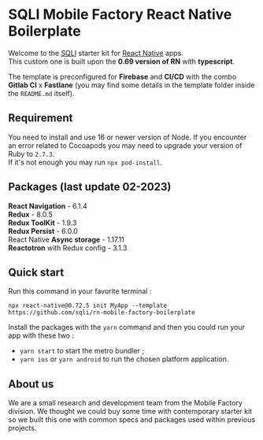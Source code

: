 # SQLI Mobile Factory React Native Boilerplate

Welcome to the [SQLI](https://github.com/sqli) starter kit for [React Native](https://reactnative.dev/) apps.  
This custom one is built upon the **0.69 version of RN** with **typescript**.

The template is preconfigured for **Firebase** and **CI/CD** with the combo **Gitlab CI** x **Fastlane** (you may find some details in the template folder inside the `README.md` itself).

## Requirement

You need to install and use 16 or newer version of Node.
If you encounter an error related to Cocoapods you may need to upgrade your version of Ruby to `2.7.3`.  
If it's not enough you may run `npx pod-install`.

## Packages (last update 02-2023)
**React Navigation** - 6.1.4  
**Redux** - 8.0.5  
**Redux ToolKit** - 1.9.3   
**Redux Persist** - 6.0.0   
React Native **Async storage** - 1.17.11  
**Reactotron** with Redux config - 3.1.3  


## Quick start

Run this command in your favorite terminal :

`npx react-native@0.72.5 init MyApp --template https://github.com/sqli/rn-mobile-factory-boilerplate`

Install the packages with the `yarn` command and then you could run your app with these two :  
- `yarn start` to start the metro bundler ;  
- `yarn ios` or `yarn android` to run the chosen platform application.

## About us
We are a small research and development team from the Mobile Factory division. We thought we could buy some time with contemporary starter kit so we built this one with common specs and packages used within previous projects.